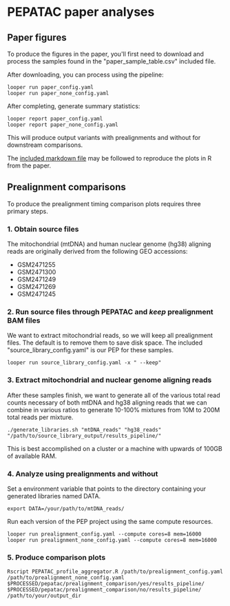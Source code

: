 # PEPATAC paper analyses

## Paper figures

To produce the figures in the paper, you'll first need to download and process the samples found in the "paper_sample_table.csv" included file.

After downloading, you can process using the pipeline:
```
looper run paper_config.yaml
looper run paper_none_config.yaml
```

After completing, generate summary statistics:
```
looper report paper_config.yaml
looper report paper_none_config.yaml
```

This will produce output variants with prealignments and without for downstream comparisons.

The [included markdown file](src/PEPATAC_paper_plots.md) may be followed to reproduce the plots in R from the paper.

## Prealignment comparisons
To produce the prealignment timing comparison plots requires three primary steps.

### 1. Obtain source files

The mitochondrial (mtDNA) and human nuclear genome (hg38) aligning reads are originally derived from the following GEO accessions:
 - GSM2471255
 - GSM2471300
 - GSM2471249
 - GSM2471269
 - GSM2471245

### 2. Run source files through PEPATAC and *keep* prealignment BAM files

We want to extract mitochondrial reads, so we will keep all prealignment files. The default is to remove them to save disk space.  The included "source_library_config.yaml" is our PEP for these samples.

```
looper run source_library_config.yaml -x " --keep"
```

### 3. Extract mitochondrial and nuclear genome aligning reads

After these samples finish, we want to generate all of the various total read counts necessary of both mtDNA and hg38 aligning reads that we can combine in various ratios to generate 10-100% mixtures from 10M to 200M total reads per mixture.

`./generate_libraries.sh "mtDNA_reads" "hg38_reads" "/path/to/source_library_output/results_pipeline/"`

This is best accomplished on a cluster or a machine with upwards of 100GB of available RAM.

### 4. Analyze using prealignments and without

Set a environment variable that points to the directory containing your generated libraries named DATA.

`export DATA=/your/path/to/mtDNA_reads/`

Run each version of the PEP project using the same compute resources.

```
looper run prealignment_config.yaml --compute cores=8 mem=16000
looper run prealignment_none_config.yaml --compute cores=8 mem=16000
```

### 5. Produce comparison plots

```
Rscript PEPATAC_profile_aggregator.R /path/to/prealignment_config.yaml /path/to/prealignment_none_config.yaml $PROCESSED/pepatac/prealignment_comparison/yes/results_pipeline/ $PROCESSED/pepatac/prealignment_comparison/no/results_pipeline/ /path/to/your/output_dir
```